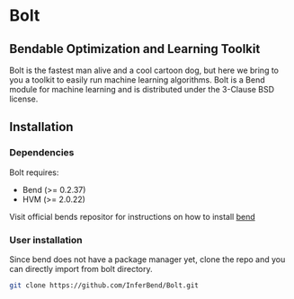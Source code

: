 # Bolt
## Bendable Optimization and Learning Toolkit

Bolt is the fastest man alive and a cool cartoon dog, but here we bring to you a toolkit to easily run machine learning algorithms. Bolt is a Bend module for machine learning and is distributed under the 3-Clause BSD license.

## Installation

### Dependencies
Bolt requires:  
- Bend (>= 0.2.37)  
- HVM (>= 2.0.22)  

Visit official bends repositor for instructions on how to install [bend](https://github.com/HigherOrderCO/Bend)

### User installation

Since bend does not have a package manager yet, clone the repo and you can directly import from bolt directory.
```bash
git clone https://github.com/InferBend/Bolt.git
``` 